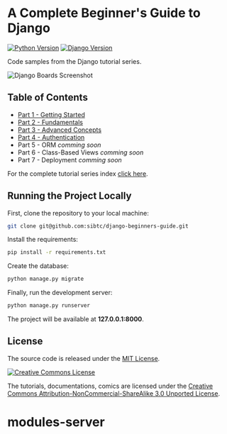 # A Complete Beginner's Guide to Django

[![Python Version](https://img.shields.io/badge/python-3.6-brightgreen.svg)](https://python.org)
[![Django Version](https://img.shields.io/badge/django-1.11-brightgreen.svg)](https://djangoproject.com)

Code samples from the Django tutorial series.

![Django Boards Screenshot](https://simpleisbetterthancomplex.com/media/series/beginners-guide/1.11/part-4/mainmenu.png)


## Table of Contents

* [Part 1 - Getting Started](https://simpleisbetterthancomplex.com/series/2017/09/04/a-complete-beginners-guide-to-django-part-1.html)
* [Part 2 - Fundamentals](https://simpleisbetterthancomplex.com/series/2017/09/11/a-complete-beginners-guide-to-django-part-2.html)
* [Part 3 - Advanced Concepts](https://simpleisbetterthancomplex.com/series/2017/09/18/a-complete-beginners-guide-to-django-part-3.html)
* [Part 4 - Authentication](https://simpleisbetterthancomplex.com/series/2017/09/25/a-complete-beginners-guide-to-django-part-4.html)
* Part 5 - ORM *comming soon*
* Part 6 - Class-Based Views *comming soon*
* Part 7 - Deployment *comming soon*

For the complete tutorial series index [click here](https://simpleisbetterthancomplex.com/series/beginners-guide/1.11/).


## Running the Project Locally

First, clone the repository to your local machine:

```bash
git clone git@github.com:sibtc/django-beginners-guide.git
```

Install the requirements:

```bash
pip install -r requirements.txt
```

Create the database:

```bash
python manage.py migrate
```

Finally, run the development server:

```bash
python manage.py runserver
```

The project will be available at **127.0.0.1:8000**.


## License

The source code is released under the [MIT License](https://github.com/sibtc/django-beginners-guide/blob/master/LICENSE).

[![Creative Commons License](https://i.creativecommons.org/l/by-nc-sa/3.0/88x31.png)](http://creativecommons.org/licenses/by-nc-sa/3.0/)

The tutorials, documentations, comics are licensed under the
[Creative Commons Attribution-NonCommercial-ShareAlike 3.0 Unported License](https://creativecommons.org/licenses/by-nc-sa/3.0/).
# modules-server
